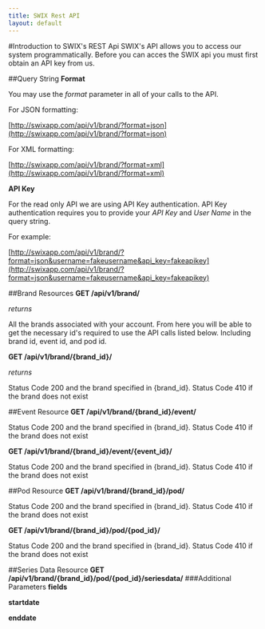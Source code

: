 ```yaml
---
title: SWIX Rest API
layout: default
---
```


#Introduction to SWIX's REST Api
SWIX's API allows you to access our system programmatically. Before you can acces the SWIX api you must first obtain an API key from us. 

##Query String
**Format**

You may use the *format* parameter in all of your calls to the API. 

For JSON formatting:

[http://swixapp.com/api/v1/brand/?format=json](http://swixapp.com/api/v1/brand/?format=json)

For XML formatting:

[http://swixapp.com/api/v1/brand/?format=xml](http://swixapp.com/api/v1/brand/?format=xml)

**API Key**

For the read only API we are using API Key authentication. API Key authentication requires you to provide your *API Key* and *User Name* in the query string. 

For example:

[http://swixapp.com/api/v1/brand/?format=json&username=fakeusername&api_key=fakeapikey](http://swixapp.com/api/v1/brand/?format=json&username=fakeusername&api_key=fakeapikey)

##Brand Resources
**GET /api/v1/brand/**

*returns*

All the brands associated with your account. From here you will be able to get the necessary id's required to use the API calls listed below. Including brand id, event id, and pod id.

**GET /api/v1/brand/{brand_id}/**

*returns*

Status Code 200 and the brand specified in {brand_id}.
Status Code 410 if the brand does not exist

##Event Resource
**GET /api/v1/brand/{brand_id}/event/**

Status Code 200 and the brand specified in {brand_id}.
Status Code 410 if the brand does not exist

**GET /api/v1/brand/{brand_id}/event/{event_id}/**

Status Code 200 and the brand specified in {brand_id}.
Status Code 410 if the brand does not exist

##Pod Resource
**GET /api/v1/brand/{brand_id}/pod/**

Status Code 200 and the brand specified in {brand_id}.
Status Code 410 if the brand does not exist

**GET /api/v1/brand/{brand_id}/pod/{pod_id}/**

Status Code 200 and the brand specified in {brand_id}.
Status Code 410 if the brand does not exist

##Series Data Resource
**GET /api/v1/brand/{brand_id}/pod/{pod_id}/seriesdata/**
###Additional Parameters
**fields**

**startdate**

**enddate**
